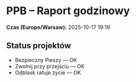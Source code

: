 # PPB – Raport godzinowy
**Czas (Europe/Warsaw):** 2025-10-17 19:19

## Status projektów
- Bezpieczny Pieszy — OK
- Zwolnij przy przejściu — OK
- Odblask ratuje życie — OK

